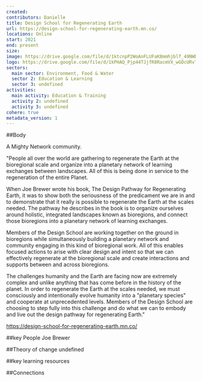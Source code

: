 ```yaml
---
created:
contributors: Danielle
title: Design School for Regenerating Earth
url: https://design-school-for-regenerating-earth.mn.co/
locations: Online
start: 2021
end: present 
size: 
image: https://drive.google.com/file/d/1ktcnpP2WoAnFLUFaK8mmhjblf_49NWDr/view?usp=sharing
logo: https://drive.google.com/file/d/1kPHAQ_Pjp44TJjfR8RacmVX_wGOcURvT/view?usp=sharing
sectors:
  main sector: Environment, Food & Water
  sector 2: Education & Learning
  sector 3: undefined
activities: 
  main activity: Education & Training
  activity 2: undefined
  activity 3: undefined
cohere: true
metadata_version: 1
---
```



##Body

A Mighty Network community.

"People all over the world are gathering to regenerate the Earth at the bioregional scale and organize into a planetary network of learning exchanges between landscapes. All of this is being done in service to the regeneration of the entire Planet.

When Joe Brewer wrote his book, The Design Pathway for Regenerating Earth, it was to show both the seriousness of the predicament we are in and to demonstrate that it really is possible to regenerate the Earth at the scales needed. The pathway he describes in the book is to organize ourselves around holistic, integrated landscapes known as bioregions, and connect those bioregions into a planetary network of learning exchanges.

Members of the Design School are working together on the ground in bioregions while simultaneously building a planetary network and community engaging in this kind of bioregional work. All of this enables focused actions to arise with clear design and intent so that we can effectively regenerate at the bioregional scale and create interactions and supports between and across bioregions.

The challenges humanity and the Earth are facing now are extremely complex and unlike anything that has come before in the history of the planet. In order to regenerate the Earth at the scales needed, we must consciously and intentionally evolve humanity into a "planetary species" and cooperate at unprecedented levels. Members of the Design School are choosing to step fully into this challenge and do what we can to embody and live out the design pathway for regenerating Earth."

https://design-school-for-regenerating-earth.mn.co/ 



##key People
Joe Brewer

##Theory of change
undefined

##key learning resources


##Connections


